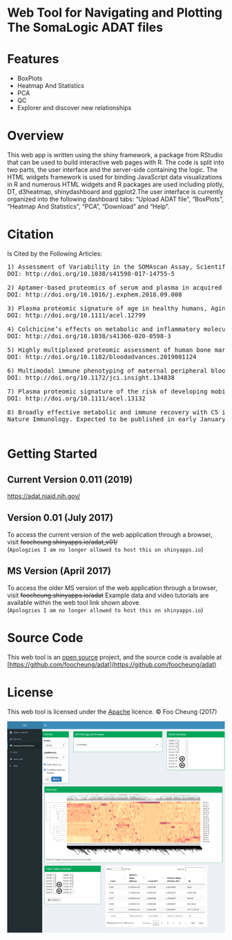# Web Tool for Navigating and Plotting The SomaLogic ADAT files

# Features
* BoxPlots
* Heatmap And Statistics
* PCA
* QC
* Explorer and discover new relationships

# Overview
This web app is written using the shiny framework, a package from RStudio that can be used to build interactive web pages with R. The code is split into two parts, the user interface and the server-side containing the logic. The HTML widgets framework is used for binding JavaScript data visualizations in R and numerous HTML widgets and R packages are used including plotly, DT, d3heatmap, shinydashboard and ggplot2.The user interface is currently organized into the following dashboard tabs: “Upload ADAT file”, “BoxPlots”, “Heatmap And Statistics”, “PCA”, “Download” and “Help”.

# Citation
Is Cited by the Following Articles:
<pre>
1) Assessment of Variability in the SOMAscan Assay, Scientific Reports 7(1),
DOI: http://doi.org/10.1038/s41598-017-14755-5

2) Aptamer-based proteomics of serum and plasma in acquired aplastic anemia, Experimental Hematology
DOI: http://doi.org/10.1016/j.exphem.2018.09.008

3) Plasma proteomic signature of age in healthy humans, Aging Cell 17(5),
DOI: http://doi.org/10.1111/acel.12799

4) Colchicine’s effects on metabolic and inflammatory molecules in adults with obesity and metabolic syndrome: results from a pilot randomized controlled trial, International Journal of Obesity
DOI: http://doi.org/10.1038/s41366-020-0598-3

5) Highly multiplexed proteomic assessment of human bone marrow in acute myeloid leukemia, Blood Advances 4(2),
DOI: http://doi.org/10.1182/bloodadvances.2019001124

6) Multimodal immune phenotyping of maternal peripheral blood in normal human pregnancy, JCI Insight 5(7),
DOI: http://doi.org/10.1172/jci.insight.134838

7) Plasma proteomic signature of the risk of developing mobility disability: A 9‐year follow‐up, Aging Cell
DOI: http://doi.org/10.1111/acel.13132

8) Broadly effective metabolic and immune recovery with C5 inhibition in CHAPLE disease
Nature Immunology. Expected to be published in early January 2021

</pre>
# Getting Started

## Current Version 0.011 (2019)<br>
https://adat.niaid.nih.gov/


## Version 0.01 (July 2017)
To access the current version of the web application through a browser, visit  <strike>foocheung.shinyapps.io/adat_v01/</strike><br> 
(`Apologzies I am no longer allowed to host this on shinyapps.io`)

## MS Version (April 2017)
To access the older MS version of the web application through a browser, visit <strike>foocheung.shinyapps.io/adat</strike>
Example data and video tutorials are available within the web tool link shown above.<br>
(`Apologzies I am no longer allowed to host this on shinyapps.io`) 

# Source Code
This web tool is an [open source](http://opensource.org) project, and the source code is available at [https://github.com/foocheung/adat](https://github.com/foocheung/adat)

# License
This web tool is licensed under the [Apache](http://www.apache.org/licenses/LICENSE-2.0) licence. &copy; Foo Cheung (2017)


<img src="https://raw.githubusercontent.com/foocheung/adat/master/Figure4.png">

